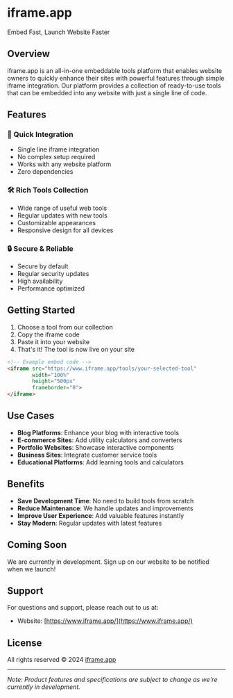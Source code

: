 # iframe.app

Embed Fast, Launch Website Faster

## Overview

iframe.app is an all-in-one embeddable tools platform that enables website owners to quickly enhance their sites with powerful features through simple iframe integration. Our platform provides a collection of ready-to-use tools that can be embedded into any website with just a single line of code.

## Features

### 🚀 Quick Integration
- Single line iframe integration
- No complex setup required
- Works with any website platform
- Zero dependencies

### 🛠 Rich Tools Collection
- Wide range of useful web tools
- Regular updates with new tools
- Customizable appearances
- Responsive design for all devices

### 🔒 Secure & Reliable
- Secure by default
- Regular security updates
- High availability
- Performance optimized

## Getting Started

1. Choose a tool from our collection
2. Copy the iframe code
3. Paste it into your website
4. That's it! The tool is now live on your site

```html
<!-- Example embed code -->
<iframe src="https://www.iframe.app/tools/your-selected-tool" 
        width="100%" 
        height="500px" 
        frameborder="0">
</iframe>
```

## Use Cases

- **Blog Platforms**: Enhance your blog with interactive tools
- **E-commerce Sites**: Add utility calculators and converters
- **Portfolio Websites**: Showcase interactive components
- **Business Sites**: Integrate customer service tools
- **Educational Platforms**: Add learning tools and calculators

## Benefits

- **Save Development Time**: No need to build tools from scratch
- **Reduce Maintenance**: We handle updates and improvements
- **Improve User Experience**: Add valuable features instantly
- **Stay Modern**: Regular updates with latest features

## Coming Soon

We are currently in development. Sign up on our website to be notified when we launch!

## Support

For questions and support, please reach out to us at:
- Website: [https://www.iframe.app/](https://www.iframe.app/)

## License

All rights reserved © 2024 [iframe.app](https://www.iframe.app/)

---

*Note: Product features and specifications are subject to change as we're currently in development.*